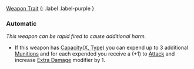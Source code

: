 
[Weapon Trait](Game/Core/Weapon-Traits)
{: .label .label-purple }

### Automatic
*This weapon can be rapid fired to cause additional harm.*
* If this weapon has [Capacity(X, Type)](#Capacity(X,%20Type)) you can expend up to 3 additional [Munitions](Game/Core/Gear#Munitions) and for each expended you receive a (+1) to [Attack](Terminology#Attack) and increase [Extra Damage](Game/Core/Attacks#Extra%20Damage) modifier by 1.